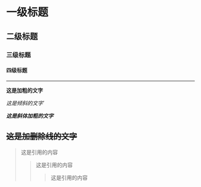 # 一级标题
## 二级标题
### 三级标题
#### 四级标题
------
**这是加粗的文字**

*这是倾斜的文字*`

***这是斜体加粗的文字***

~~这是加删除线的文字~~
-------------
>这是引用的内容
>>这是引用的内容
>>>这是引用的内容
